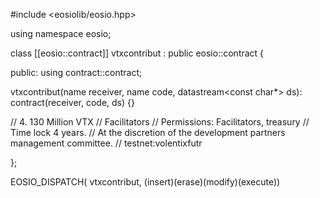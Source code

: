#include <eosiolib/eosio.hpp>

using namespace eosio;

class [[eosio::contract]] vtxcontribut : public eosio::contract {

public:
  using contract::contract;
  
  vtxcontribut(name receiver, name code,  datastream<const char*> ds): contract(receiver, code, ds) {}




// 4. 130 Million VTX
// Facilitators
// Permissions: Facilitators, treasury
// Time lock 4 years.
// 	At the discretion of the development partners management committee.
// 	testnet:volentixfutr	

  



};

EOSIO_DISPATCH( vtxcontribut, (insert)(erase)(modify)(execute))
